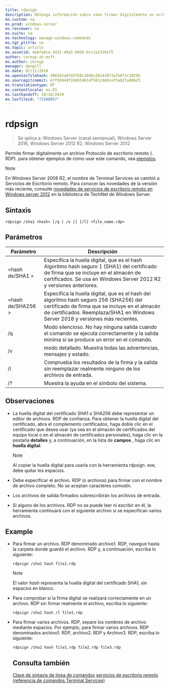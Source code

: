 ```yaml
---
title: rdpsign
description: Obtenga información sobre cómo firmar digitalmente un archivo RDP.
ms.custom: na
ms.prod: windows-server
ms.reviewer: na
ms.suite: na
ms.technology: manage-windows-commands
ms.tgt_pltfrm: na
ms.topic: article
ms.assetid: 4a6fa8ce-3d32-49a5-b056-bcc1a23391f5
author: coreyp-at-msft
ms.author: coreyp
manager: dongill
ms.date: 07/11/2018
ms.openlocfilehash: 406563a07d3760c2846c201410f3a7b8f1c2829b
ms.sourcegitcommit: b7f55949f166554614f581c9ddcef5a82fa00625
ms.translationtype: MT
ms.contentlocale: es-ES
ms.lasthandoff: 10/18/2019
ms.locfileid: "72588057"
---
```

# <a name="rdpsign"></a>rdpsign

>Se aplica a: Windows Server (canal semianual), Windows Server 2016, Windows Server 2012 R2, Windows Server 2012

Permite firmar digitalmente un archivo Protocolo de escritorio remoto (. RDP).
para obtener ejemplos de cómo usar este comando, vea [ejemplos](#BKMK_examples).

> [!NOTE]
> En Windows Server 2008 R2, el nombre de Terminal Services se cambió a Servicios de Escritorio remoto. Para conocer las novedades de la versión más reciente, consulte [novedades de servicios de escritorio remoto en Windows server 2012](https://technet.microsoft.com/library/hh831527) en la biblioteca de TechNet de Windows Server.

## <a name="syntax"></a>Sintaxis
```
rdpsign /sha1 <hash> [/q | /v |] [/l] <file_name.rdp>
```

## <a name="parameters"></a>Parámetros

|Parámetro|Descripción|
|-------|--------|
|\<hash de/SHA1 >|Especifica la huella digital, que es el hash Algoritmo hash seguro 1 (SHA1) del certificado de firma que se incluye en el almacén de certificados. Se usa en Windows Server 2012 R2 y versiones anteriores.|
|\<hash de/SHA256 >|Especifica la huella digital, que es el hash del algoritmo hash seguro 256 (SHA256) del certificado de firma que se incluye en el almacén de certificados. Reemplaza/SHA1 en Windows Server 2016 y versiones más recientes.|
|/q|Modo silencioso. No hay ninguna salida cuando el comando se ejecuta correctamente y la salida mínima si se produce un error en el comando.|
|/v|modo detallado. Muestra todas las advertencias, mensajes y estado.|
|/l|Comprueba los resultados de la firma y la salida sin reemplazar realmente ninguno de los archivos de entrada.|
|/?|Muestra la ayuda en el símbolo del sistema.|

## <a name="remarks"></a>Observaciones
-   La huella digital del certificado SHA1 o SHA256 debe representar un editor de archivos. RDP de confianza. Para obtener la huella digital del certificado, abra el complemento certificados, haga doble clic en el certificado que desea usar (ya sea en el almacén de certificados del equipo local o en el almacén de certificados personales), haga clic en la pestaña **detalles** y, a continuación, en la lista de **campos** , haga clic en **huella digital**.

    > [!NOTE]
    > Al copiar la huella digital para usarla con la herramienta rdpsign. exe, debe quitar los espacios.

-   Debe especificar el archivo. RDP (o archivos) para firmar con el nombre de archivo completo. No se aceptan caracteres comodín.
-   Los archivos de salida firmados sobrescribirán los archivos de entrada.
-   Si alguno de los archivos. RDP no se puede leer ni escribir en él, la herramienta continuará con el siguiente archivo si se especifican varios archivos.

## <a name="BKMK_examples"></a>Example
- Para firmar un archivo. RDP denominado archivo1. RDP, navegue hasta la carpeta donde guardó el archivo. RDP y, a continuación, escriba lo siguiente:
  ```
  rdpsign /sha1 hash file1.rdp
  ```
  > [!NOTE]
  > El valor *hash* representa la huella digital del certificado SHA1, sin espacios en blanco.
- Para comprobar si la firma digital se realizará correctamente en un archivo. RDP sin firmar realmente el archivo, escriba lo siguiente:
  ```
  rdpsign /sha1 hash /l file1.rdp
  ```
- Para firmar varios archivos. RDP, separe los nombres de archivo mediante espacios. Por ejemplo, para firmar varios archivos. RDP denominados archivo1. RDP, archivo2. RDP y Archivo3. RDP, escriba lo siguiente:
  ```
  rdpsign /sha1 hash file1.rdp file2.rdp file3.rdp
  ```
  ## <a name="see-also"></a>Consulta también
  [Clave de sintaxis de línea de comandos](command-line-syntax-key.md)
  [servicios de escritorio remoto &#40;referencia de comandos Terminal Services&#41; ](remote-desktop-services-terminal-services-command-reference.md)
